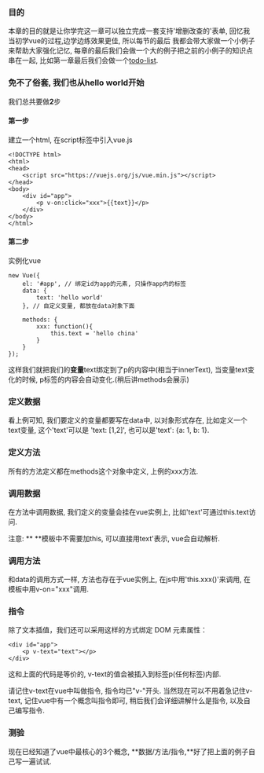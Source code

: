 ### 目的

本章的目的就是让你学完这一章可以独立完成一套支持'增删改查的'表单, 回忆我当初学vue的过程,边学边练效果更佳, 所以每节的最后 我都会带大家做一个小例子来帮助大家强化记忆, 每章的最后我们会做一个大的例子把之前的小例子的知识点串在一起, 比如第一章最后我们会做一个[todo-list](https://jsfiddle.net/yyx990803/4dr2fLb7/?utm_source=website&utm_medium=embed&utm_campaign=4dr2fLb7).

### 免不了俗套, 我们也从hello world开始

我们总共要做**2**步

#### 第一步

建立一个html, 在script标签中引入vue.js

```
<!DOCTYPE html>
<html>
<head>
    <script src="https://vuejs.org/js/vue.min.js"></script>
</head>
<body>
    <div id="app">
        <p v-on:click="xxx">{{text}}</p>
    </div>
</body>
</html>
```

#### 第二步

实例化vue

```
new Vue({
    el: '#app', // 绑定id为app的元素, 只操作app内的标签
    data: {
        text: 'hello world'
    }, // 自定义变量, 都放在data对象下面

    methods: {
        xxx: function(){
            this.text = 'hello china'
        }
    }
});
```

这样我们就把我们的**变量**text绑定到了p的内容中\(相当于innerText\), 当变量text变化的时候, p标签的内容会自动变化.\(稍后讲methods会展示\)

### 定义数据

看上例可知, 我们要定义的变量都要写在data中, 以对象形式存在, 比如定义一个text变量, 这个'text'可以是 'text: \[1,2\]', 也可以是'text': {a: 1, b: 1}.

### 定义方法

所有的方法定义都在methods这个对象中定义, 上例的xxx方法.

### 调用数据

在方法中调用数据, 我们定义的变量会挂在vue实例上, 比如'text'可通过this.text访问.

注意: ** **模板中不需要加this, 可以直接用text'表示, vue会自动解析.

### 调用方法

和data的调用方式一样, 方法也存在于vue实例上, 在js中用'this.xxx\(\)'来调用, 在模板中用v-on="xxx"调用.

### 指令

除了文本插值，我们还可以采用这样的方式绑定 DOM 元素属性：

```
<div id="app">
    <p v-text="text"></p>
</div>
```

这和上面的代码是等价的, v-text的值会被插入到标签p\(任何标签\)内部.

请记住v-text在vue中叫做指令, 指令均已"v-"开头. 当然现在可以不用着急记住v-text, 记住vue中有一个概念叫指令即可, 稍后我们会详细讲解什么是指令, 以及自己编写指令.

### 测验

现在已经知道了vue中最核心的3个概念, **数据/方法/指令,**好了把上面的例子自己写一遍试试.

